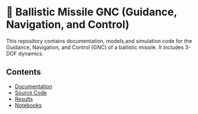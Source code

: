 # 🚀 Ballistic Missile GNC (Guidance, Navigation, and Control)
This repository contains documentation, models,and simulation code for the Guidance, Navigation, and Control (GNC) of a ballistic missile. It includes 3-DOF dynamics.

## Contents
- [Documentation](docs/)
- [Source Code](src/)
- [Results](results/)
- [Notebooks](notebooks/)